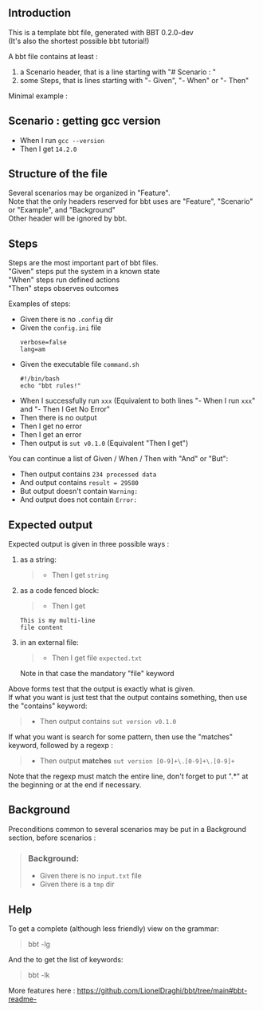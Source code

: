 
## Introduction  
This is a template bbt file, generated with BBT 0.2.0-dev  
(It's also the shortest possible bbt tutorial!)

A bbt file contains at least :  
1. a Scenario header, that is a line starting with "# Scenario : "  
2. some Steps, that is lines starting with "- Given", "- When" or "- Then"  

Minimal example :  
## Scenario : getting gcc version  
- When I run `gcc --version`  
- Then I get `14.2.0`  

## Structure of the file  
Several scenarios may be organized in "Feature".  
Note that the only headers reserved for bbt uses are "Feature", "Scenario" or "Example", and "Background"  
Other header will be ignored by bbt.  

## Steps  
Steps are the most important part of bbt files.  
  "Given" steps put the system in a known state  
  "When"  steps run defined actions  
  "Then"  steps observes outcomes  

Examples of steps:  
  - Given there is no `.config` dir
  - Given the `config.ini` file
    ```
    verbose=false
    lang=am
    ```
  - Given the executable file `command.sh`
    ```
    #!/bin/bash
    echo "bbt rules!"
    ```
  - When I successfully run `xxx` (Equivalent to both lines "- When I run `xxx`" and "- Then I Get No Error"
  - Then there is no output
  - Then I get no error
  - Then I get an error
  - Then output is `sut v0.1.0` (Equivalent "Then I get")

You can continue a list of Given / When / Then with "And" or "But":  
  - Then output contains `234 processed data`
  - And  output contains `result = 29580`
  - But  output doesn't contain `Warning:`
  - And  output does not contain `Error:`  

## Expected output  
Expected output is given in three possible ways :  
  1. as a string:
     > - Then I get `string`
  2. as a code fenced block:
     > - Then I get
     ```
     This is my multi-line
     file content
     ```
  3. in an external file:
     > - Then I get file `expected.txt`  

     Note in that case the mandatory "file" keyword  

Above forms test that the output is exactly what is given.  
If what you want is just test that the output contains something, then use the "contains" keyword:  
  > - Then output contains `sut version v0.1.0`  

If what you want is search for some pattern, then use the "matches" keyword, followed by a regexp :  
  > - Then output **matches** `sut version [0-9]+\.[0-9]+\.[0-9]+`  

Note that the regexp must match the entire line,
don't forget to put ".*" at the beginning or at the end if necessary.  

## Background  
Preconditions common to several scenarios may be put in a Background section, before scenarios :  
> ### Background:  
>   - Given there is no `input.txt` file  
>   - Given there is a `tmp` dir  

## Help  
To get a complete (although less friendly) view on the grammar:  
> bbt -lg  

And the to get the list of keywords:  
> bbt -lk  

More features here : https://github.com/LionelDraghi/bbt/tree/main#bbt-readme-
